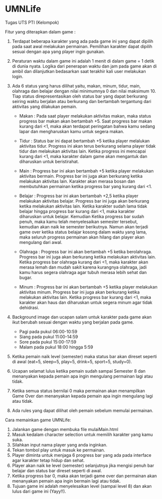 # UMNLife
Tugas UTS PTI (Kelompok)

Fitur yang diterapkan dalam game :

1. Terdapat beberapa karakter yang ada pada game ini yang dapat dipilih pada saat awal 
melakukan permainan. Pemilihan karakter dapat dipilih sesuai dengan apa yang player ingin 
gunakan.

2. Peraturan waktu dalam game ini adalah 1 menit di dalam game = 1 detik di dunia nyata. Logika 
dari penerapan waktu dan jam pada game akan di ambil dan dilanjutkan bedasarkan saat terakhir 
kali user melakukan login.

3. Ada 6 status yang harus dilihat yaitu, makan, minum, tidur, main, olahraga dan belajar dengan nilai minimumnya 0 dan nilai maksimum 10. Tiap status 
direpresentasikan oleh status bar yang dapat berkurang seiring waktu berjalan atau berkurang dan 
bertambah tergantung dari aktivitas yang dilakukan pemain.
	- Makan : Pada saat player melakukan aktivitas makan, maka status progress bar makan akan 
	bertambah +5. Saat progress bar makan kurang dari <1, maka akan terdapat peringatan bahwa 
	kamu sedang lapar dan mengharuskan kamu untuk segera makan.

	- Tidur : Status bar ini dapat bertambah +5 ketika player melalukan aktivitas tidur. Progress ini 
	akan terus berkurang selama player tidak tidur dan melakukan aktivitas lain. Ketika progress ini 
	mencapai kurang dari <1, maka karakter dalam game akan mengantuk dan diharuskan untuk 
	beristirahat.

	- Main : Progress bar ini akan bertambah +5 ketika player melakukan aktivitas bermain. 
	Progress bar ini juga akan berkurang ketika melakukan aktivitas lain. Karakter akan merasa 
	bosan dan membutuhkan permainan ketika progress bar yang kurang dari <1.

	- Belajar : Progress bar ini akan bertambah +2,5 ketika player melakukan aktivitas belajar. 
	Progress bar ini juga akan berkurang ketika melakukan aktivitas lain. Ketika karakter sudah lama 
	tidak belajar hingga progress bar kurang dari <1, maka karakter diharuskan untuk belajar. 
	Kemudian Ketika progress bar sudah penuh, maka kamu telah menyelesaikan semester tersebut, 
	kemudian akan naik ke semester berikutnya. Namun akan terjadi game over ketika status belajar 
	kosong dalam waktu yang lama, maka seluruh progress permainan akan hilang dan player akan 
	mengulang dari awal.

	- Olahraga : Progress bar ini akan bertambah +5 ketika berolahraga. Progress bar ini juga akan 
	berkurang ketika melakukan aktivitas lain. Ketika progress bar olahraga kurang dari <1, maka 
	karakter akan merasa lemah dan mudah sakit karena kurangnya olahraga, jadi kamu harus segera 
	olahraga agar tubuh merasa lebih sehat dan bugar.
	
	- Minum : Progress bar ini akan bertambah +5 ketika player melakukan aktivitas minum. 
	Progress bar ini juga akan berkurang ketika melakukan aktivitas lain. Ketika progress bar kurang 
	dari <1, maka karakter akan haus dan diharuskan untuk segera minum agar tidak dehidrasi.

4. Background image dan ucapan salam untuk karakter pada game akan ikut berubah sesuai dengan waktu yang berjalan 
pada game. 
	- Pagi pada pukul 06:00-10:59 
	- Siang pada pukul 11:00-14:59
	- Sore pada pukul 15:00-17:59
	- Malam pada pukul 18:00 hingga 5:59 

5. Ketika pemain naik level (semester) maka status bar akan direset seperti di awal (eat=5, sleep=5, play=5, drink=5, sport=5, study=0).

6. Ucapan selamat lulus ketika pemain sudah sampai Semester 8 dan menanyakan kepada pemain apa ingin mengulang permainan lagi atau tidak.

7. Ketika semua status bernilai 0 maka permainan akan menampilkan Game Over dan menanyakan kepada pemain apa ingin mengulang lagi atau tidak.

8. Ada rules yang dapat dilihat oleh pemain sebelum memulai permainan.

Cara memainkan game UMNLife:

1. Jalankan game dengan membuka file mulaiMain.html
2. Masuk kedalam character selection untuk memilih karakter yang kamu suka.
3. Silahkan input nama player yang anda inginkan.
4. Tekan tombol play untuk masuk ke permainan.
5. Player diminta untuk menjaga 6 progress bar yang ada pada interface agar karakter tetap hidup
dan sehat.
6. Player akan naik ke level (semester) selanjutnya jika mengisi penuh bar belajar dan status bar direset seperti di awal.
7. Ketika progress bar 0, maka akan terjadi game over dan permainan akan menanyakan pemain apa ingin bermain lagi atau tidak.
8. Tujuan game ini adalah menyelesaikan level (sampai level 8) dan akan lulus dari game ini (Yayy!!).
